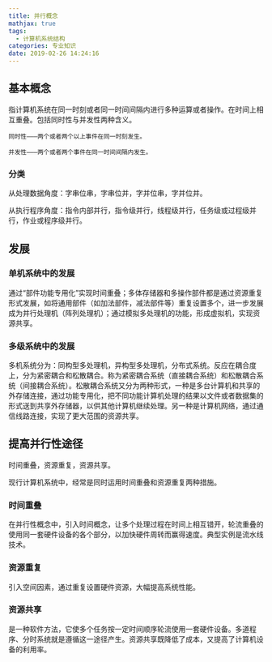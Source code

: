 ```yaml
---
title: 并行概念
mathjax: true
tags:
  - 计算机系统结构
categories: 专业知识
date: 2019-02-26 14:24:16
---
```

## 基本概念

指计算机系统在同一时刻或者同一时间间隔内进行多种运算或者操作。在时间上相互重叠。包括同时性与并发性两种含义。

    同时性———两个或者两个以上事件在同一时刻发生。

    并发性———两个或者两个事件在同一时间间隔内发生。

### 分类

从处理数据角度：字串位串，字串位并，字并位串，字并位并。

从执行程序角度：指令内部并行，指令级并行，线程级并行，任务级或过程级并行，作业或程序级并行。

## 发展

### 单机系统中的发展

通过“部件功能专用化”实现时间重叠；多体存储器和多操作部件都是通过资源重复形式发展，如将通用部件（如加法部件，减法部件等）重复设置多个，进一步发展成为并行处理机（阵列处理机）；通过模拟多处理机的功能，形成虚拟机，实现资源共享。

### 多级系统中的发展

多机系统分为：同构型多处理机，异构型多处理机，分布式系统。反应在耦合度上，分为紧密耦合和松散耦合。称为紧密耦合系统（直接耦合系统）和松散耦合系统（间接耦合系统）。松散耦合系统又分为两种形式，一种是多台计算机和共享的外存储连接，通过功能专用化，把不同功能计算机处理的结果以文件或者数据集的形式送到共享外存储器，以供其他计算机继续处理。另一种是计算机网络，通过通信线路连接，实现了更大范围的资源共享。

## 提高并行性途径

时间重叠，资源重复，资源共享。

现行计算机系统中，经常是同时运用时间重叠和资源重复两种措施。

### 时间重叠

在并行性概念中，引入时间概念，让多个处理过程在时间上相互错开，轮流重叠的使用同一套硬件设备的各个部分，以加快硬件周转而赢得速度。典型实例是流水线技术。

### 资源重复

引入空间因素，通过重复设置硬件资源，大幅提高系统性能。

### 资源共享

是一种软件方法，它使多个任务按一定时间顺序轮流使用一套硬件设备。多道程序、分时系统就是遵循这一途径产生。资源共享既降低了成本，又提高了计算机设备的利用率。
